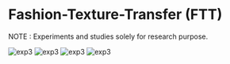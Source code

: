 # Fashion-Texture-Transfer (FTT)
NOTE : Experiments and studies solely for research purpose.

![exp3](https://github.com/anish9/Fashion-Transfer/blob/main/viz/res01.png)
![exp3](https://github.com/anish9/Fashion-Transfer/blob/main/viz/res02.png)
![exp3](https://github.com/anish9/Fashion-Transfer/blob/main/viz/res03.png)
![exp3](https://github.com/anish9/Fashion-Transfer/blob/main/viz/res04.png)

